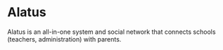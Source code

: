# Alatus

Alatus is an all-in-one system and social network that connects schools (teachers, administration) with parents.
